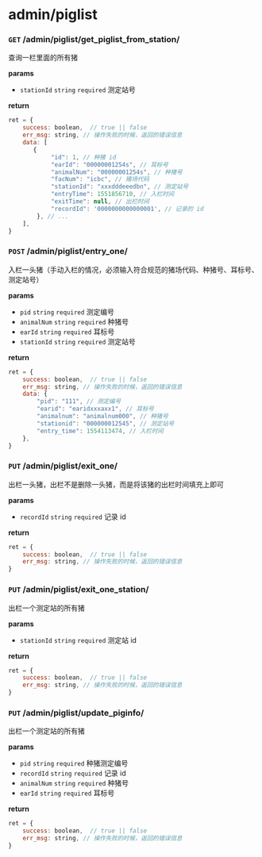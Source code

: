 # admin/piglist


### `GET` /admin/piglist/get_piglist_from_station/

查询一栏里面的所有猪

__params__

- `stationId` `string` `required` 测定站号

__return__

```js
ret = {
    success: boolean,  // true || false
    err_msg: string, // 操作失败的时候，返回的错误信息
    data: [
       {
            "id": 1, // 种猪 id
            "earId": "00000001254s", // 耳标号
            "animalNum": "00000001254s", // 种猪号
            "facNum": "icbc", // 猪场代码
            "stationId": "xxxdddeeedbn", // 测定站号
            "entryTime": 1551856710, // 入栏时间
            "exitTime": null, // 出栏时间
            "recordId": '0000000000000001', // 记录的 id
        }, // ...
    ],
}
```

### `POST` /admin/piglist/entry_one/

入栏一头猪（手动入栏的情况，必须输入符合规范的猪场代码、种猪号、耳标号、测定站号）

__params__

- `pid` `string` `required` 测定编号
- `animalNum` `string` `required` 种猪号
- `earId` `string` `required` 耳标号
- `stationId` `string` `required` 测定站号

__return__

```js
ret = {
    success: boolean,  // true || false
    err_msg: string, // 操作失败的时候，返回的错误信息
    data: {
        "pid": "111", // 测定编号
        "earid": "earidxxxaxx1", // 耳标号
        "animalnum": "animalnum000", // 种猪号
        "stationid": "000000012545", // 测定站号
        "entry_time": 1554113474, // 入栏时间
    },
}
```

### `PUT` /admin/piglist/exit_one/

出栏一头猪，出栏不是删除一头猪，而是将该猪的出栏时间填充上即可

__params__

- `recordId` `string` `required` 记录 id

__return__

```js
ret = {
    success: boolean,  // true || false
    err_msg: string, // 操作失败的时候，返回的错误信息
}
```

### `PUT` /admin/piglist/exit_one_station/

出栏一个测定站的所有猪

__params__

- `stationId` `string` `required` 测定站 id

__return__

```js
ret = {
    success: boolean,  // true || false
    err_msg: string, // 操作失败的时候，返回的错误信息
}
```

### `PUT` /admin/piglist/update_piginfo/

出栏一个测定站的所有猪

__params__

- `pid` `string` `required` 种猪测定编号
- `recordId` `string` `required` 记录 id
- `animalNum` `string` `required` 种猪号
- `earId` `string` `required` 耳标号

__return__

```js
ret = {
    success: boolean,  // true || false
    err_msg: string, // 操作失败的时候，返回的错误信息
}
```

